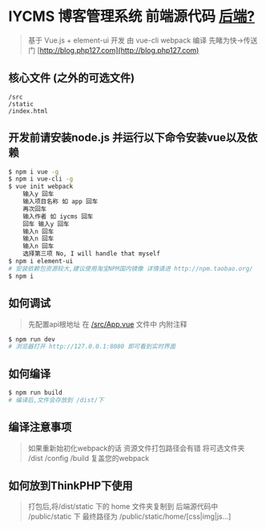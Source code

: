# IYCMS 博客管理系统 前端源代码 [后端?](https://github.com/aa24615/iycms)
> 基于 Vue.js + element-ui 开发 由 vue-cli webpack 编译
> 先睹为快->传送门 [http://blog.php127.com](http://blog.php127.com)
## 核心文件 (之外的可选文件)
```
/src
/static
/index.html

```

## 开发前请安装node.js 并运行以下命令安装vue以及依赖


``` bash
$ npm i vue -g
$ npm i vue-cli -g
$ vue init webpack
    输入y 回车
    输入项目名称 如 app 回车
    再次回车
    输入作者 如 iycms 回车
    回车 输入y 回车
    输入n 回车
    输入n 回车
    输入n 回车
    选择第三项 No, I will handle that myself
$ npm i element-ui
# 安装依赖包资源较大,建议使用淘宝NPM国内镜像 详情请进 http://npm.taobao.org/
$ npm i
```
## 如何调试

> 先配置api根地址
> 在 [/src/App.vue](src/App.vue) 文件中 内附注释

``` bash
$ npm run dev
# 浏览器打开 http://127.0.0.1:8080 即可看到实时界面
```
## 如何编译

``` bash
$ npm run build
# 编译后,文件会存放到 /dist/下
```
## 编译注意事项
> 如果重新始初化webpack的话 资源文件打包路径会有错
> 将可选文件夹 /dist /config /build 复盖您的webpack


## 如何放到ThinkPHP下使用

> 打包后,将/dist/static 下的 home 文件夹复制到
> 后端源代码中 /public/static 下
> 最终路径为 /public/static/home/[css|img|js...]
